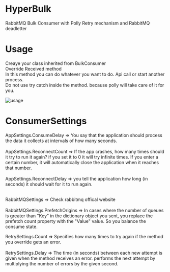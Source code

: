 # HyperBulk
RabbitMQ Bulk Consumer with Polly Retry mechanism and RabbitMQ deadletter

# Usage
Creaye your class inherited from BulkConsumer <br>
Override Received method <br>
In this method you can do whatever you want to do. Api call or start another process. <br>
Do not use try catch inside the method. because polly will take care of it for you.

![usage](https://user-images.githubusercontent.com/3394985/205980428-87784e54-a552-439a-9856-9d8d192215db.jpg)

# ConsumerSettings

AppSettings.ConsumeDelay          => You say that the application should process the data it collects at intervals of how many seconds.<br><br>
AppSettings.ReconnectCount        => If the app crashes, how many times should it try to run it again? if you set it to 0 it will try infinite times. If you enter a certain number, it will automatically close the application when it reaches that number. <br><br>
AppSettings.ReconnectDelay        => you tell the application how long (in seconds) it should wait for it to run again. <br><br>

RabbitMQSettings                  => Check rabbitmq offical website <br><br>
RabbitMQSettings.PrefetchOrigins  => In cases where the number of queues is greater than "Key" in the dictionary object you sent, you replace the prefetch count property with the "Value" value. So you balance the consume state.

RetrySettings.Count               => Specifies how many times to try again if the method you override gets an error. <br><br>
RetrySettings.Delay               => The time (in seconds) between each new attempt is given when the method receives an error. performs the next attempt by multiplying the number of errors by the given second.
